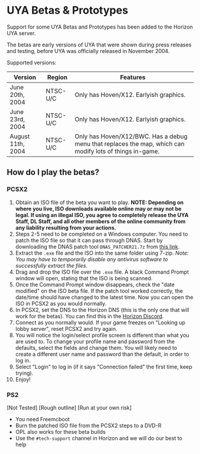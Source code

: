 # UYA Betas & Prototypes

Support for some UYA Betas and Prototypes has been added to the Horizon UYA server.

The betas are early versions of UYA that were shown during press releases and testing, before UYA was officially released in November 2004.

Supported versions:

| Version | Region | Features |
| ------------- | ------------- | ------------- |
| June 20th, 2004  | NTSC-U/C | Only has Hoven/X12. Earlyish graphics. |
| June 23rd, 2004  | NTSC-U/C | Only has Hoven/X12. Earlyish graphics. |
| August 11th, 2004  | NTSC-U/C | Only has Hoven/X12/BWC. Has a debug menu that replaces the map, which can modify lots of things in-game. |

## How do I play the betas?
### PCSX2
1. Obtain an ISO file of the beta you want to play. **NOTE: Depending on where you live, ISO downloads available online may or may not be legal. If using an illegal ISO, you agree to completely release the UYA Staff, DL Staff, and all other members of the online community from any liability resulting from your actions.**
2. Steps 2-5 need to be completed on a Windows computer. You need to patch the ISO file so that it can pass through DNAS. Start by downloading the DNAS patch tool `DNAS_PATCHER21.7z` from [this link](https://www.psx-place.com/threads/dnas-net-patcher.22813/).
3. Extract the `.exe` file and the ISO into the same folder using 7-zip. *Note: You may have to temporarily disable any antivirus software to successfully extract the files.*
4. Drag and drop the ISO file over the `.exe` file. A black Command Prompt window will open, stating that the ISO is being scanned.
5. Once the Command Prompt window disappears, check the "date modified" on the ISO beta file. If the patch tool worked correctly, the date/time should have changed to the latest time. Now you can open the ISO in PCSX2 as you would normally.
6. In PCSX2, set the DNS to the Horizon DNS (this is the only one that will work for the betas). You can find this in the [Horizon Discord](https://rac-horizon.com/discord).
7. Connect as you normally would. If your game freezes on "Looking up lobby server", reset PCSX2 and try again.
8. You will notice the login/select profile screen is different than what you are used to. To change your profile name and password from the defaults, select the fields and change them. You will likely need to create a different user name and password than the default, in order to log in.
9. Select "Login" to log in (if it says "Connection failed" the first time, keep trying).
10. Enjoy!

### PS2
[Not Tested] [Rough outline] [Run at your own risk]
- You need Freemcboot
- Burn the patched ISO file from the PCSX2 steps to a DVD-R
- OPL also works for these beta builds
- Use the `#tech-support` channel in Horizon and we will do our best to help
